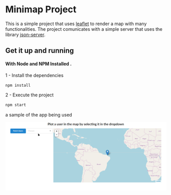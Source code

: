 # Minimap Project

This is a simple project that uses [leaflet](https://github.com/Leaflet/Leaflet) to render a map with many functionalities.
The project comunicates with a simple server that uses the library [json-server](https://github.com/typicode/json-server).


## Get it up and running

#### With Node and NPM Installed .

1 - Install the dependencies

```bash
npm install
```

2 - Execute the project
```bash
npm start
```

a sample of the app being used

![map_sample](resources/map.gif)
